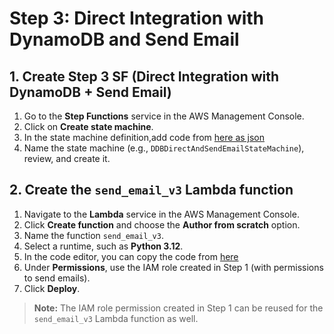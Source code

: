 # Step 3: Direct Integration with DynamoDB and Send Email

## 1. Create Step 3 SF (Direct Integration with DynamoDB + Send Email)
1. Go to the **Step Functions** service in the AWS Management Console.
2. Click on **Create state machine**.
3. In the state machine definition,add code from [here as json](https://github.com/SrushithR/build-your-own-newsletter-step-functions-workshop/blob/main/step-functions/step3.json)
4. Name the state machine (e.g., `DDBDirectAndSendEmailStateMachine`), review, and create it.

## 2. Create the `send_email_v3` Lambda function
1. Navigate to the **Lambda** service in the AWS Management Console.
2. Click **Create function** and choose the **Author from scratch** option.
3. Name the function `send_email_v3`.
4. Select a runtime, such as **Python 3.12**.
5. In the code editor, you can copy the code from [here](https://github.com/SrushithR/build-your-own-newsletter-step-functions-workshop/blob/main/lambda-functions/send_email_v3.py)
6. Under **Permissions**, use the IAM role created in Step 1 (with permissions to send emails).
7. Click **Deploy**.

> **Note:** The IAM role permission created in Step 1 can be reused for the `send_email_v3` Lambda function as well.
